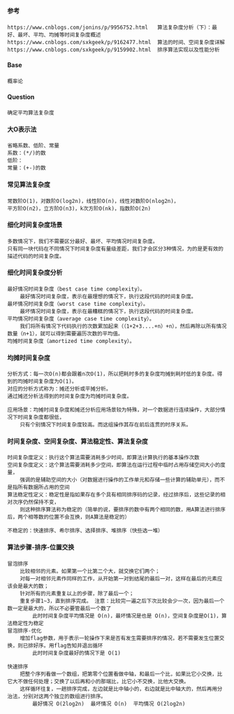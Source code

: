 # 


#### 参考
    https://www.cnblogs.com/jonins/p/9956752.html   算法复杂度分析（下）：最好、最坏、平均、均摊等时间复杂度概述
    https://www.cnblogs.com/sxkgeek/p/9162477.html  算法的时间、空间复杂度详解
    https://www.cnblogs.com/sxkgeek/p/9159902.html  排序算法实现以及性能分析
   
#### Base
    概率论
   
#### Question
    确定平均算法复杂度
    
#### 大O表示法
    省略系数、低阶、常量
    系数：(*/)的数
    低阶：
    常量：(+-)的数
    
#### 常见算法复杂度
    常数阶O(1)，对数阶O(log2n)，线性阶O(n)，线性对数阶O(nlog2n)，
    平方阶O(n2)，立方阶O(n3)，k次方阶O(nk)，指数阶O(2n)

#### 细化时间复杂度场景
    多数情况下，我们不需要区分最好、最坏、平均情况时间复杂度。
    只有同一块代码在不同情况下时间复杂度有量级差距，我们才会区分3种情况，为的是更有效的描述代码的时间复杂度。

#### 细化时间复杂度分析
    最好情况时间复杂度（best case time complexity）。
        最好情况时间复杂度，表示在最理想的情况下，执行这段代码的时间复杂度。
    最坏情况时间复杂度（worst case time complexity）。
        最坏情况时间复杂度，表示在最糟糕的情况下，执行这段代码的时间复杂度。
    平均情况时间复杂度（average case time complexity）。
        我们将所有情况下代码执行的次数累加起来（（1+2+3....+n）+n），然后再除以所有情况数量（n+1），就可以得到需要遍历次数的平均值。
    均摊时间复杂度（amortized time complexity）。

#### 均摊时间复杂度
    分析方式：每一次O(n)都会跟着n次O(1)，所以把耗时多的复杂度均摊到耗时低的复杂度。得到的均摊时间复杂度为O(1)。
    对应的分析方式称为：摊还分析或平摊分析。
    通过摊还分析法得到的时间复杂度为均摊时间复杂度。

    应用场景：均摊时间复杂度和摊还分析应用场景较为特殊，对一个数据进行连续操作，大部分情况下时间复杂度都很低，
        只有个别情况下时间复杂度较高。而这组操作其存在前后连贯的时序关系。
        
#### 时间复杂度、空间复杂度、算法稳定性、算法复杂度
    时间复杂度定义：执行这个算法需要消耗多少时间，即算法计算执行的基本操作次数
    空间复杂度定义：这个算法需要消耗多少空间，即算法在运行过程中临时占用存储空间大小的度量，
        强调的是辅助空间的大小（对数据进行操作的工作单元和存储一些计算的辅助单元），而不是指所有数据所占用的空间
    算法稳定性定义：稳定性是指如果存在多个具有相同排序码的记录，经过排序后，这些记录的相对次序仍然保持不变，
        则这种排序算法称为稳定的（简单的说，要排序的数中有两个相同的数，用A算法进行排序后，两个相等数的位置不会互换，则A算法是稳定的）

    不稳定的：快速排序、希尔排序、选择排序、堆排序（快些选一堆）


#### 算法步骤-排序-位置交换
    冒泡排序
        比较相邻的元素。如果第一个比第二个大，就交换它们两个；
        对每一对相邻元素作同样的工作，从开始第一对到结尾的最后一对，这样在最后的元素应该会是最大的数；
        针对所有的元素重复以上的步骤，除了最后一个；
        重复步骤1~3，直到排序完成。 注意：比较完一遍之后下次比较会少一次，因为最后一个数一定是最大的，所以不必要管最后一个数了
            此时时间复杂度平均情况是 O(n)，最坏情况是也是 O(n)，空间复杂度是O(1)，算法稳定性为稳定
    冒泡排序-优化
        增加flag参数，用于表示一轮操作下来是否有发生需要排序的情况，若不需要发生位置交换，则已排好序。用flag告知并退出循环
            此时时间复杂度最好的情况下是 O(1)
        
    快速排序
        把整个序列看做一个数组，把第零个位置看做中轴，和最后一个比，如果比它小交换，比它大不做任何处理；交换了以后再和小的那端比，比它小不交换，比他大交换。
        这样循环往复，一趟排序完成，左边就是比中轴小的，右边就是比中轴大的，然后再用分治法，分别对这两个独立的数组进行排序。
            最好情况 O(2log2n)  最坏情况 O(n)  平均情况 O(2log2n)
































